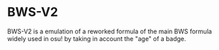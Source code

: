 # BWS-V2
BWS-V2 is a emulation of a reworked formula of the main BWS formula widely used in osu! by taking in account the "age" of a badge.
